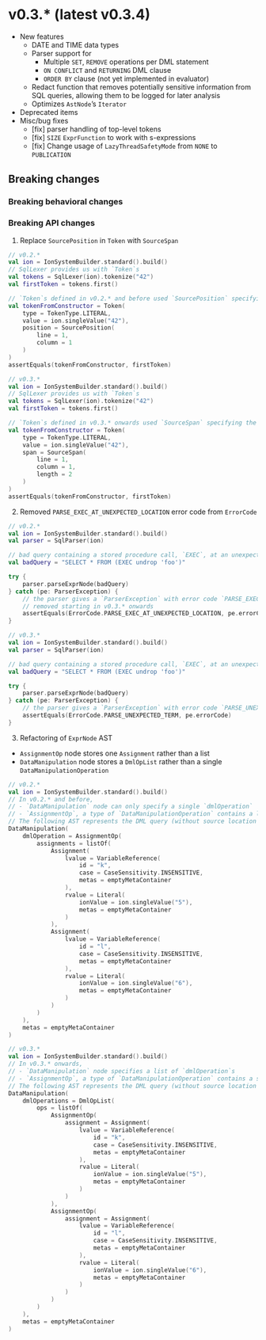 # v0.3.* (latest v0.3.4)

* New features
    * DATE and TIME data types
    * Parser support for
        * Multiple `SET`, `REMOVE` operations per DML statement
        * `ON CONFLICT` and `RETURNING` DML clause
        * `ORDER BY` clause (not yet implemented in evaluator)
    * Redact function that removes potentially sensitive information from SQL queries, allowing them to be logged for later analysis
    * Optimizes `AstNode`’s `Iterator`
* Deprecated items
* Misc/bug fixes
    * [fix] parser handling of top-level tokens
    * [fix] `SIZE` `ExprFunction` to work with s-expressions
    * [fix] Change usage of `LazyThreadSafetyMode` from `NONE` to `PUBLICATION`
## Breaking changes
### Breaking behavioral changes
### Breaking API changes
1. Replace `SourcePosition` in `Token` with `SourceSpan`
```kotlin
// v0.2.*
val ion = IonSystemBuilder.standard().build()
// SqlLexer provides us with `Token`s
val tokens = SqlLexer(ion).tokenize("42")
val firstToken = tokens.first()

// `Token`s defined in v0.2.* and before used `SourcePosition` specifying the `line` and `column` of a `Token`
val tokenFromConstructor = Token(
    type = TokenType.LITERAL,
    value = ion.singleValue("42"),
    position = SourcePosition(
        line = 1,
        column = 1
    )
)
assertEquals(tokenFromConstructor, firstToken)
```

```kotlin
// v0.3.*
val ion = IonSystemBuilder.standard().build()
// SqlLexer provides us with `Token`s
val tokens = SqlLexer(ion).tokenize("42")
val firstToken = tokens.first()

// `Token`s defined in v0.3.* onwards used `SourceSpan` specifying the `line`, `column`, and length of a `Token`
val tokenFromConstructor = Token(
    type = TokenType.LITERAL,
    value = ion.singleValue("42"),
    span = SourceSpan(
        line = 1,
        column = 1,
        length = 2
    )
)
assertEquals(tokenFromConstructor, firstToken)
```
2. Removed `PARSE_EXEC_AT_UNEXPECTED_LOCATION` error code from `ErrorCode`
```kotlin
// v0.2.*
val ion = IonSystemBuilder.standard().build()
val parser = SqlParser(ion)

// bad query containing a stored procedure call, `EXEC`, at an unexpected location
val badQuery = "SELECT * FROM (EXEC undrop 'foo')"

try {
    parser.parseExprNode(badQuery)
} catch (pe: ParserException) {
    // the parser gives a `ParserException` with error code `PARSE_EXEC_AT_UNEXPECTED_LOCATION`, which is
    // removed starting in v0.3.* onwards
    assertEquals(ErrorCode.PARSE_EXEC_AT_UNEXPECTED_LOCATION, pe.errorCode)
}
```

```kotlin
// v0.3.*
val ion = IonSystemBuilder.standard().build()
val parser = SqlParser(ion)

// bad query containing a stored procedure call, `EXEC`, at an unexpected location
val badQuery = "SELECT * FROM (EXEC undrop 'foo')"

try {
    parser.parseExprNode(badQuery)
} catch (pe: ParserException) {
    // the parser gives a `ParserException` with error code `PARSE_UNEXPECTED_TERM` in v0.3.* onwards
    assertEquals(ErrorCode.PARSE_UNEXPECTED_TERM, pe.errorCode)
}
```
3. Refactoring of `ExprNode` AST
* `AssignmentOp` node stores one `Assignment` rather than a list
* `DataManipulation` node stores a `DmlOpList` rather than a single `DataManipulationOperation`
```kotlin
// v0.2.*
val ion = IonSystemBuilder.standard().build()
// In v0.2.* and before,
// - `DataManipulation` node can only specify a single `dmlOperation`
// - `AssignmentOp`, a type of `DataManipulationOperation` contains a list of `Assignments`
// The following AST represents the DML query (without source location metas): SET k = 5, l = 6
DataManipulation(
    dmlOperation = AssignmentOp(
        assignments = listOf(
            Assignment(
                lvalue = VariableReference(
                    id = "k",
                    case = CaseSensitivity.INSENSITIVE,
                    metas = emptyMetaContainer
                ),
                rvalue = Literal(
                    ionValue = ion.singleValue("5"),
                    metas = emptyMetaContainer
                )
            ),
            Assignment(
                lvalue = VariableReference(
                    id = "l",
                    case = CaseSensitivity.INSENSITIVE,
                    metas = emptyMetaContainer
                ),
                rvalue = Literal(
                    ionValue = ion.singleValue("6"),
                    metas = emptyMetaContainer
                )
            )
        )
    ),
    metas = emptyMetaContainer
)
```

```kotlin
// v0.3.*
val ion = IonSystemBuilder.standard().build()
// In v0.3.* onwards,
// - `DataManipulation` node specifies a list of `dmlOperation`s
// - `AssignmentOp`, a type of `DataManipulationOperation` contains a single assignment
// The following AST represents the DML query (without source location metas): SET k = 5, l = 6
DataManipulation(
    dmlOperations = DmlOpList(
        ops = listOf(
            AssignmentOp(
                assignment = Assignment(
                    lvalue = VariableReference(
                        id = "k",
                        case = CaseSensitivity.INSENSITIVE,
                        metas = emptyMetaContainer
                    ),
                    rvalue = Literal(
                        ionValue = ion.singleValue("5"),
                        metas = emptyMetaContainer
                    )
                )
            ),
            AssignmentOp(
                assignment = Assignment(
                    lvalue = VariableReference(
                        id = "l",
                        case = CaseSensitivity.INSENSITIVE,
                        metas = emptyMetaContainer
                    ),
                    rvalue = Literal(
                        ionValue = ion.singleValue("6"),
                        metas = emptyMetaContainer
                    )
                )
            )
        )
    ),
    metas = emptyMetaContainer
)
```